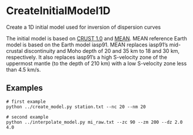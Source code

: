 # CreateInitialModel1D
Create a 1D initial model used for inversion of dispersion curves

The initial model is based on [CRUST 1.0](https://igppweb.ucsd.edu/~gabi/crust1.html)
and [MEAN](http://ds.iris.edu/ds/products/emc-mean/). MEAN reference Earth model is 
based on the Earth model iasp91. MEAN replaces iasp91’s mid-crustal discontinuity and 
Moho depth of 20 and 35 km to 18 and 30 km, respectively. It also replaces iasp91’s a 
high S-velocity zone of the uppermost mantle (to the depth of 210 km) with a low 
S-velocity zone less than 4.5 km/s.

## Examples

```
# first example
python ../create_model.py station.txt --nc 20 --nm 20

# second example
python ../interpolate_model.py mi_raw.txt --zc 90 --zm 200 --dz 2.0 4.0
```
